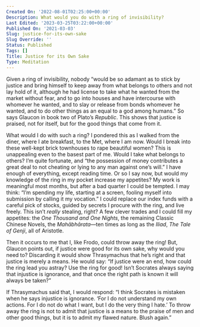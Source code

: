 ```yaml
---
Created On: '2022-08-01T02:25:00+00:00'
Description: What would you do with a ring of invisibility?
Last Edited: '2023-03-25T03:22:00+00:00'
Published On: '2021-03-03'
Slug: justice-for-its-own-sake
Slug Override: ''
Status: Published
Tags: []
Title: Justice for its Own Sake
Type: Meditation
---
```

<p>Given a ring of invisibility, nobody “would be so adamant as to stick by justice and bring himself to keep away from what belongs to others and not lay hold of it, although he had license to take what he wanted from the market without fear, and to go into houses and have intercourse with whomever he wanted, and to slay or release from bonds whomever he wanted, and to do other things as an equal to a god among humans.” So says Glaucon in book two of Plato’s <em>Republic</em>. This shows that justice is praised, not for itself, but for the good things that come from it.</p>
<p>What would I do with such a ring? I pondered this as I walked from the diner, where I ate breakfast, to the Met, where I am now. Would I break into these well-kept brick townhouses to rape beautiful women? This is unappealing even to the basest part of me. Would I take what belongs to others? I’m quite fortunate, and “the possession of money contributes a great deal to not cheating or lying to any man against one’s will.” I have enough of everything, except reading time. Or so I say now, but would my knowledge of the ring in my pocket increase my appetites? My work is meaningful most months, but after a bad quarter I could be tempted. I may think: “I’m spending my life, starting at a screen, fooling myself into submission by calling it my vocation.” I could replace our index funds with a careful pick of stocks, guided by secrets I procure with the ring, and live freely. This isn’t <em>really</em> stealing, right? A few clever trades and I could fill my appetites: the <em>One Thousand and One Nights</em>, the remaining Classic Chinese Novels, the <em>Mahābhārata</em>—ten times as long as the <em>Iliad</em>, <em>The Tale of Genji</em>, all of Aristotle.</p>
<p>Then it occurs to me that I, like Frodo, could throw away the ring! But, Glaucon points out, if justice were good for its own sake, why would you need to? Discarding it would show Thrasymachus that he’s right and that justice is merely a means. He would say: “If justice were an end, how could the ring lead you astray? Use the ring for good! Isn’t Socrates always saying that injustice is ignorance, and that once the right path is known it will always be taken?”</p>
<p>If Thrasymachus said that, I would respond: “I think Socrates is mistaken when he says injustice is ignorance. ‘For I do not understand my own actions. For I do not do what I want, but I do the very thing I hate.’ To throw away the ring is not to admit that justice is a means to the praise of men and other good things, but it is to admit my flawed nature. Blush again.”</p>

